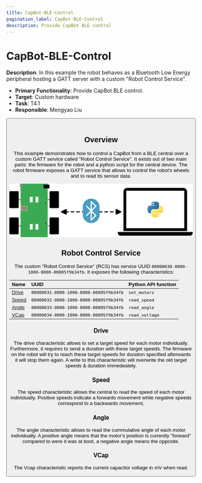 ```yaml
---
title: CapBot-BLE-Control
pagination_label: CapBot-BLE-Control
description: Provide CapBot BLE control
---
```


# CapBot-BLE-Control

**Description**: In this example the robot behaves as a Bluetooth Low Energy peripheral hosting a GATT server with a custom "Robot Control Service".

* **Primary Functionality**: Provide CapBot BLE control.
* **Target**: Custom hardware
* **Task**: T4.1
* **Responsible**: Mengyao Liu

<Button label="🔗 openswarm-eu/example-ble-control repository" link="https://github.com/openswarm-eu/freebot-gatt-control" block /><br />

## Overview

This example demonstrates how to control a CapBot from a BLE central over a custom GATT service called "Robot Control Service".
It exists out of two main parts: the firmware for the robot and a python script for the central device.
The robot firmware exposes a GATT service that allows to control the robot's wheels and to read its sensor data.

![CabBot connected over a BLE link to a host with a python API](./img/cb_ble_py.svg)

## Robot Control Service

The custom "Robot Control Service" (RCS) has service UUID `00000030-0000-1000-8000-00805f9b34fb`.
It exposes the following characteristics:

| Name            | UUID                                   | Python API function |
|:----------------|:---------------------------------------|:--------------------|
| [Drive](#drive) | `00000031-0000-1000-8000-00805f9b34fb` | `set_motors`        |
| [Speed](#speed) | `00000032-0000-1000-8000-00805f9b34fb` | `read_speed`        |
| [Angle](#angle) | `00000033-0000-1000-8000-00805f9b34fb` | `read_angle`        |
| [VCap](#vcap)   | `00000034-0000-1000-8000-00805f9b34fb` | `read_voltage`      |

### Drive

The drive characteristic allows to set a target speed for each motor individually.
Furthermore, it requires to send a duration with these target speeds.
The firmware on the robot will try to reach these target speeds for duration specified afterwards it will stop them again.
A write to this characteristic will overwrite the old target speeds & duration immedeately.

### Speed

The speed characteristic allows the central to read the speed of each motor individually.
Positive speeds indicate a forwards movement while negative speeds correspond to a backwards movement.

### Angle

The angle characteristic allows to read the cummulative angle of each motor individually.
A positive angle means that the motor's position is currently "forward" compared to were it was at boot, a negative angle means the opposite.

### VCap

The Vcap characteristic reports the current capacitor voltage in mV when read.
